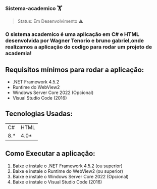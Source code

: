 ### Sistema-academico 🏋

> Status: Em Desenvolvimento ⚠️

### O sistema academico é uma aplicação em C# e HTML desenvolvida por Wagner Tenorio e bruno gabriel,onde realizamos a aplicação do codigo para rodar um projeto de academia!

## Requisitos mínimos para rodar a aplicação:

+ .NET Framework 4.5.2
+ Runtime do WebView2
+ Windows Server Core 2022 (Opcional)
+ Visual Studio Code (2016)

## Tecnologias Usadas:
<table>
  <tr>
   <td>C#</td>
   <td>HTML</td>
  </tr>
  <tr>
  <td>8.*</td>
  <td>4.0*</td>
  </tr>
</table>

## Como Executar a aplicação:
1) Baixe e instale o .NET Framework 4.5.2 (ou superior)
2) Baixe e instale o Runtime do WebView2 (ou superior)
3) Baixe e instale o Windows Server Core 2022 (Opcional)
4) Baixe e instale o Visual Studio Code (2016)


  
